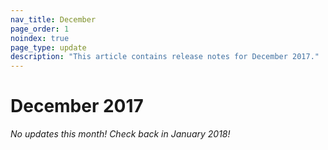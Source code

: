 ```yaml
---
nav_title: December
page_order: 1
noindex: true
page_type: update
description: "This article contains release notes for December 2017."
---
```


# December 2017
_No updates this month! Check back in January 2018!_
